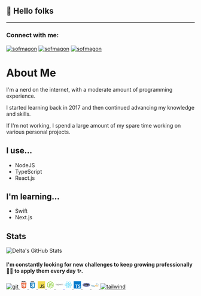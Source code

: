 ## 👋 Hello folks  

***

<h3 align="left">Connect with me:</h3>
<p align="left">
<a href="https://www.linkedin.com/in/leandro-bordon" target="blank"><img align="center" src="https://raw.githubusercontent.com/rahuldkjain/github-profile-readme-generator/master/src/images/icons/Social/linked-in-alt.svg" alt="sofmagon" height="30" width="40" /></a>
<a href="https://www.youtube.com/channel/UC5lN0bOiFRuigjBBIjBE_nA" target="blank"><img align="center" src="https://raw.githubusercontent.com/rahuldkjain/github-profile-readme-generator/master/src/images/icons/Social/youtube.svg" alt="sofmagon" height="30" width="40" /></a>
<a href="https://www.instagram.com/koseki.wav/" target="blank"><img align="center" src="https://raw.githubusercontent.com/rahuldkjain/github-profile-readme-generator/master/src/images/icons/Social/instagram.svg" alt="sofmagon" height="30" width="40" /></a>
</p>

# About Me

I'm a nerd on the internet, with a moderate amount of programming experience.

I started learning back in 2017 and then continued advancing my knowledge and skills.

If I'm not working, I spend a large amount of my spare time working on various personal projects.

## I use...

<!--start:use-->
- NodeJS
- TypeScript
- React.js
<!--end:use-->

## I'm learning...

<!--start:learning-->
- Swift
- Next.js
<!--end:learning-->

## Stats
![Delta's GitHub Stats](https://github-readme-stats.vercel.app/api/top-langs?username=ProtogenDelta&show_icons=true&theme=gruvbox&layout=compact)



<!-- [twitter-img]: https://img.shields.io/twitter/follow/TheDeltaProto?color=1d9bf0&label=Follow&logo=twitter&style=for-the-badge -->
[twitter-img]: https://img.shields.io/badge/follow-%40LeoCatsune-1DA1F2?logo=twitter&style=for-the-badge
[twitter-url]: https://twitter.com/LeoCatsune
[twitch-img]: https://img.shields.io/twitch/status/leocatto?color=9046ff&label=Twitch&logo=twitch&style=for-the-badge
[twitch-url]: https://twitch.tv/LeoCatto
[youtube-img]: https://img.shields.io/youtube/channel/subscribers/UCR_rDSaMq_2LvlyKfCKS2uw?label=Subscribe&logo=youtube&logoColor=f00&style=for-the-badge
[youtube-url]: https://www.youtube.com/channel/@protodelta?sub_confirmation=1
[keybase-img]: https://img.shields.io/keybase/pgp/protodelta?logo=keybase&style=for-the-badge
[keybase-url]: https://keybase.io/protodelta
<!-- [linktree-img]: https://img.shields.io/badge/LinkTree-Visit-39e09b?logo=linktree&style=for-the-badge -->
<!-- [linktree-url]: https://linktr.ee/deltaproto -->
#### I'm constantly looking for new challenges to keep growing professionally 💪🏼 to apply them every day ✨.

 <a href="https://git-scm.com/" target="_blank" rel="noreferrer"> 
  <img src="https://www.vectorlogo.zone/logos/git-scm/git-scm-icon.svg" alt="git" width="20" height="20"/> </a> 
<a href="https://www.w3.org/html/" target="_blank" rel="noreferrer"> 
   <img src="https://raw.githubusercontent.com/devicons/devicon/master/icons/html5/html5-original-wordmark.svg" alt="html5" width="20" height="20"/> </a> 
    <a href="https://www.w3schools.com/css/" target="_blank" rel="noreferrer"> 
  <img src="https://raw.githubusercontent.com/devicons/devicon/master/icons/css3/css3-original-wordmark.svg" alt="css3" width="20" height="20"/> </a>
   <a href="https://developer.mozilla.org/en-US/docs/Web/JavaScript" target="_blank" rel="noreferrer">
  <img src="https://raw.githubusercontent.com/devicons/devicon/master/icons/javascript/javascript-original.svg" alt="javascript" width="20" height="20"/> </a>
   <a href="https://developer.mozilla.org/en-US/docs/Web/JavaScript" target="_blank" rel="noreferrer">
  <img src="https://raw.githubusercontent.com/devicons/devicon/master/icons/nodejs/nodejs-original.svg" alt="javascript" width="20" height="20"/> </a>
   <a style="color:blue;" href="https://developer.mozilla.org/en-US/docs/Web/JavaScript" target="_blank" rel="noreferrer">
  <img src="https://raw.githubusercontent.com/devicons/devicon/master/icons/express/express-original-wordmark.svg" alt="javascript" width="20" height="20"/> </a>
   <a href="https://developer.mozilla.org/en-US/docs/Web/JavaScript" target="_blank" rel="noreferrer">
  <img src="https://github.com/devicons/devicon/blob/master/icons/react/react-original.svg" alt="javascript" width="20" height="20"/> </a>
   <a href="https://www.typescriptlang.org/docs/" target="_blank" rel="noreferrer">
  <img src="https://github.com/devicons/devicon/blob/master/icons/typescript/typescript-plain.svg" alt="javascript" width="20" height="20"/> </a>
   <a href="" target="_blank" rel="noreferrer">
  <img src="https://github.com/devicons/devicon/blob/master/icons/php/php-original.svg" alt="javascript" width="20" height="20"/> </a>
 
 <a href="https://www.mysql.com/" target="_blank" rel="noreferrer">
  <img src="https://raw.githubusercontent.com/devicons/devicon/master/icons/mysql/mysql-original-wordmark.svg" alt="mysql" width="20" height="20"/> </a> 

 <a href="https://tailwindcss.com/" target="_blank" rel="noreferrer"> 
  <img src="https://www.vectorlogo.zone/logos/tailwindcss/tailwindcss-icon.svg" alt="tailwind" width="20" height="20"/> </a>

</p>


  
 


<!---
kosekijsx/kosekijsx is a ✨ special ✨ repository because its `README.md` (this file) appears on your GitHub profile.
You can click the Preview link to take a look at your changes.
--->
